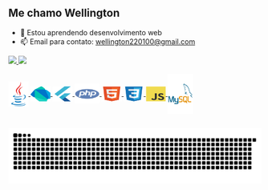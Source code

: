 ## Me chamo Wellington

- 🌱 Estou aprendendo desenvolvimento web
- 📫 Email para contato: wellington220100@gmail.com
<link rel="stylesheet" href="https://cdn.jsdelivr.net/gh/devicons/devicon@v2.13.0/devicon.min.css">
<div>
  <a href="https://github.com/WellingtonDeOliveira?tab=repositories">
  <img height="170em" src="https://github-readme-stats.vercel.app/api?username=WellingtonDeOliveira&show_icons=true&theme=dracula&include_all_commits=true&count_private=true"/>
  <img height="170em" src="https://github-readme-stats.vercel.app/api/top-langs/?username=WellingtonDeOliveira&layout=compact&langs_count=7&theme=dracula"/>
</div>
<div style="display: inline_block"><br>
  <img align="center" alt="Oliver-Java" height="50" width="40" src="./assets/java-original.svg">
  <img align="center" alt="Oliver-Dart" height="30" width="40" src="./assets/dart-original.svg">
  <img align="center" alt="Oliver-Flutter" height="30" width="40" src="./assets/flutter-original.svg">
  <img align="center" alt="Oliver-PHP" height="40" width="50" src="./assets/php-plain.svg">
  <img align="center" alt="Oliver-HTML" height="30" width="40" src="./assets/html5-original.svg">
  <img align="center" alt="Oliver-CSS" height="30" width="40" src="./assets/css3-original.svg">
  <img align="center" alt="Oliver-JS" height="30" width="40" src="./assets/javascript-original.svg">
  <img align="center" alt="Oliver-MySQL" height="80" width="50" src="./assets/mysql-original-wordmark.svg">
  <!--<img align="right" alt="Rafa-yoda" src="https://cdn.discordapp.com/attachments/795358919417397249/825430589581688872/hi.gif">-->
</div>
  
  ##
  ![Snake animation](https://github.com/WellingtonDeOliveira/WellingtonDeOliveira/blob/output/github-contribution-grid-snake.svg)

